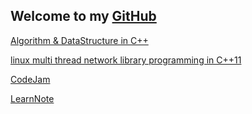 ## Welcome to my [GitHub](https://github.com/lianzeng) ##

[Algorithm & DataStructure in C++](https://github.com/lianzeng/Algorithm)

[linux multi thread network library programming in C++11](https://github.com/lianzeng/multiThread)

[CodeJam](https://github.com/lianzeng/codeJam)

[LearnNote](https://github.com/lianzeng/lianzeng.github.io/tree/master/_posts)




